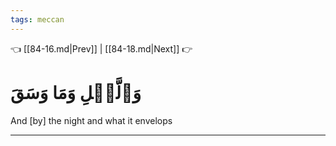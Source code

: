 ```yaml
---
tags: meccan
---
```


👈 [[84-16.md|Prev]] | [[84-18.md|Next]] 👉

# وَٱلَّيۡلِ وَمَا وَسَقَ

And [by] the night and what it envelops

---

